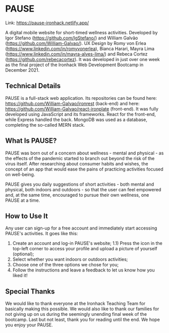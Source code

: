 # PAUSE

Link: https://pause-ironhack.netlify.app/

A digital mobile website for short-timed wellness activities. Developed by Igor Stefano (https://github.com/IgStefano/) and William Galvão (https://github.com/William-Galvao/). UX Design by Romy von Erlea (https://www.linkedin.com/in/romyvonerlea), Bianca Harari, Mayra Lima (https://www.linkedin.com/in/mayra-alves-lima/) and Rebeca Cortez (https://github.com/rebecacortez). It was developed in just over one week as the final project of the Ironhack Web Development Bootcamp in December 2021.

## Technical Details

PAUSE is a full-stack web application. Its repositories can be found here: https://github.com/William-Galvao/ironrest (back-end) and here: https://github.com/William-Galvao/react-ironplate (front-end). It was fully developed using JavaScript and its frameworks. React for the front-end, while Express handled the back. MongoDB was used as a database, completing the so-called MERN stack.

## What Is PAUSE?

PAUSE was born out of a concern about wellness - mental and physical - as the effects of the pandemic started to branch out beyond the risk of the virus itself. After researching about consumer habits and wishes, the concept of an app that would ease the pains of practicing activities focused on well-being.

PAUSE gives you daily suggestions of short activities - both mental and physical, both indoors and outdoors - so that the user can feel empowered and, at the same time, encouraged to pursue their own wellness, one PAUSE at a time.

## How to Use It

Any user can sign-up for a free account and immediately start accessing PAUSE's activities. It goes like this:

1. Create an account and log-in PAUSE's website;
   1.1) Press the icon in the top-left corner to access your profile and upload a picture of yourself (optional);
2. Select whether you want indoors or outdoors activities;
3. Choose one of the three options we chose for you;
4. Follow the instructions and leave a feedback to let us know how you liked it!

## Special Thanks

We would like to thank everyone at the Ironhack Teaching Team for basically making this possible. We would also like to thank our families for not giving up on us during the seemingly unending final week of the bootcamp. Last but not least, thank you for reading until the end. We hope you enjoy your PAUSE.
